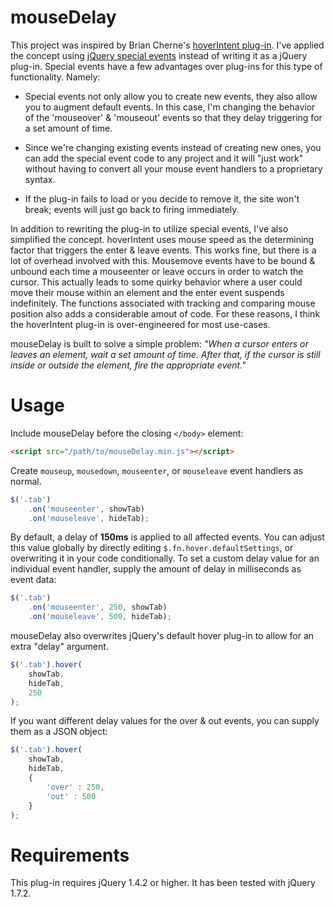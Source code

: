 mouseDelay
================

This project was inspired by Brian Cherne's [hoverIntent plug-in](http://cherne.net/brian/resources/jquery.hoverIntent.html). I've applied the concept using [jQuery special events](http://benalman.com/news/2010/03/jquery-special-events/) instead of writing it as a jQuery plug-in. Special events have a few advantages over plug-ins for this type of functionality. Namely:

* Special events not only allow you to create new events, they also allow you to augment default events. In this case, I'm changing the behavior of the 'mouseover' & 'mouseout' events so that they delay triggering for a set amount of time.

* Since we're changing existing events instead of creating new ones, you can add the special event code to any project and it will "just work" without having to convert all your mouse event handlers to a proprietary syntax.

* If the plug-in fails to load or you decide to remove it, the site won't break; events will just go back to firing immediately.

In addition to rewriting the plug-in to utilize special events, I've also simplified the concept. hoverIntent uses mouse speed as the determining factor that triggers the enter & leave events. This works fine, but there is a lot of overhead involved with this. Mousemove events have to be bound & unbound each time a mouseenter or leave occurs in order to watch the cursor. This actually leads to some quirky behavior where a user could move their mouse within an element and the enter event suspends indefinitely. The functions associated with tracking and comparing mouse position also adds a considerable amout of code. For these reasons, I think the hoverIntent plug-in is over-engineered for most use-cases.

mouseDelay is built to solve a simple problem: *"When a cursor enters or leaves an element, wait a set amount of time. After that, if the cursor is still inside or outside the element, fire the appropriate event."*

Usage
=====

Include mouseDelay before the closing `</body>` element:

```html
<script src="/path/to/mouseDelay.min.js"></script>
```

Create `mouseup`, `mousedown`, `mouseenter`, or `mouseleave` event handlers as normal.

```javascript
$('.tab')
    .on('mouseenter', showTab)
    .on('mouseleave', hideTab);
```

By default, a delay of **150ms** is applied to all affected events. You can adjust this value globally by directly editing `$.fn.hover.defaultSettings`, or overwriting it in your code conditionally. To set a custom delay value for an individual event handler, supply the amount of delay in milliseconds as event data:

```javascript
$('.tab')
    .on('mouseenter', 250, showTab)
    .on('mouseleave', 500, hideTab);
```

mouseDelay also overwrites jQuery's default hover plug-in to allow for an extra "delay" argument.

```javascript
$('.tab').hover(
    showTab,
    hideTab,
    250
);
```

If you want different delay values for the over & out events, you can supply them as a JSON object:

```javascript
$('.tab').hover(
    showTab,
    hideTab,
    {
        'over' : 250,
        'out' : 500
    }
);
```

Requirements
============

This plug-in requires jQuery 1.4.2 or higher. It has been tested with jQuery 1.7.2.